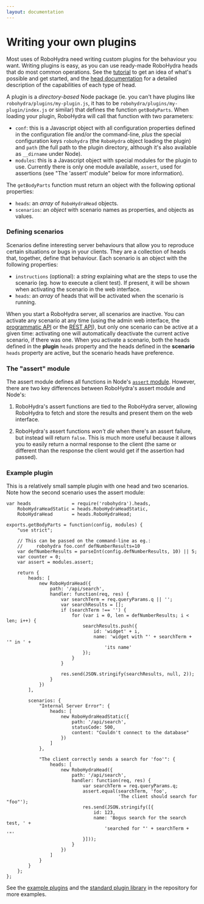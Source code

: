 ```yaml
---
layout: documentation
---
```

Writing your own plugins
========================

Most uses of RoboHydra need writing custom plugins for the behaviour
you want. Writing plugins is easy, as you can use ready-made RoboHydra
heads that do most common operations. See the
[tutorial](/tutorial) to get an idea of what's possible and get
started, and the [head documentation](../heads) for a detailed
description of the capabilities of each type of head.

A plugin is a _directory-based_ Node package (ie. you can't have
plugins like `robohydra/plugins/my-plugin.js`, it has to be
`robohydra/plugins/my-plugin/index.js` or similar) that defines the
function `getBodyParts`. When loading your plugin, RoboHydra will call
that function with two parameters:

* `conf`: this is a Javascript object with all configuration
  properties defined in the configuration file and/or the
  command-line, *plus* the special configuration keys `robohydra` (the
  `RoboHydra` object loading the plugin) and `path` (the full path to
  the plugin directory, although it's also available as `__dirname`
  under Node).
* `modules`: this is a Javascript object with special modules for the
  plugin to use. Currently there is only one module available,
  `assert`, used for assertions (see "The 'assert' module" below for
  more information).

The `getBodyParts` function must return an object with the following
optional properties:

* `heads`: an *array* of `RoboHydraHead` objects.
* `scenarios`: an *object* with scenario names as properties, and
  objects as values.


### Defining scenarios

Scenarios define interesting server behaviours that allow you to
reproduce certain situations or bugs in your clients. They are a
collection of heads that, together, define that behaviour. Each
scenario is an object with the following properties:

* `instructions` (optional): a *string* explaining what are the steps
  to use the scenario (eg. how to execute a client test). If present,
  it will be shown when activating the scenario in the web interface.
* `heads`: an *array* of heads that will be activated when the
  scenario is running.

When you start a RoboHydra server, all scenarios are inactive. You can
activate any scenario at any time (using the admin web interface, the
[programmatic API](../api) or the [REST API](../rest)), but only one
scenario can be active at a given time: activating one will
automatically deactivate the current active scenario, if there was
one. When you activate a scenario, both the heads defined in the
**plugin** `heads` property and the heads defined in the **scenario**
`heads` property are active, but the scenario heads have preference.


### The "assert" module

The assert module defines all functions in Node's [`assert`
module](http://nodejs.org/docs/latest/api/assert.html). However, there
are two key differences between RoboHydra's assert module and Node's:

1. RoboHydra's assert functions are tied to the RoboHydra server,
allowing RoboHydra to fetch and store the results and present them on
the web interface.

2. RoboHydra's assert functions *won't die* when there's an assert
failure, but instead will return `false`. This is much more useful
because it allows you to easily return a normal response to the client
(the same or different than the response the client would get if the
assertion had passed).


### Example plugin

This is a relatively small sample plugin with one head and two
scenarios. Note how the second scenario uses the assert module:

    var heads               = require('robohydra').heads,
        RoboHydraHeadStatic = heads.RoboHydraHeadStatic,
        RoboHydraHead       = heads.RoboHydraHead;

    exports.getBodyParts = function(config, modules) {
        "use strict";

        // This can be passed on the command-line as eg.:
        //     robohydra foo.conf defNumberResults=10
        var defNumberResults = parseInt(config.defNumberResults, 10) || 5;
        var counter = 0;
        var assert = modules.assert;

        return {
            heads: [
                new RoboHydraHead({
                    path: '/api/search',
                    handler: function(req, res) {
                        var searchTerm = req.queryParams.q || '';
                        var searchResults = [];
                        if (searchTerm !== '') {
                            for (var i = 0, len = defNumberResults; i < len; i++) {
                                searchResults.push({
                                    id: 'widget' + i,
                                    name: 'widget with "' + searchTerm + '" in ' +
                                        'its name'
                                });
                            }
                        }

                        res.send(JSON.stringify(searchResults, null, 2));
                    }
                })
            ],

            scenarios: {
                "Internal Server Error": {
                    heads: [
                        new RoboHydraHeadStatic({
                            path: '/api/search',
                            statusCode: 500,
                            content: "Couldn't connect to the database"
                        })
                    ]
                },

                "The client correctly sends a search for 'foo'": {
                    heads: [
                        new RoboHydraHead({
                            path: '/api/search',
                            handler: function(req, res) {
                                var searchTerm = req.queryParams.q;
                                assert.equal(searchTerm, 'foo',
                                             'The client should search for "foo"');
                                res.send(JSON.stringify([{
                                    id: 123,
                                    name: 'Bogus search for the search test, ' +
                                        'searched for "' + searchTerm + '"'
                                }]));
                            }
                        })
                    ]
                }
            }
        };
    };


See the [example
plugins](https://github.com/robohydra/robohydra/tree/master/examples/plugins)
and the [standard plugin
library](https://github.com/robohydra/robohydra/tree/master/plugins)
in the repository for more examples.

